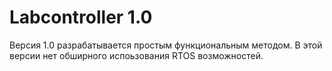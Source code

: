 # Labcontroller 1.0
Версия 1.0 разрабатывается простым функциональным методом. В этой версии нет обширного испоьзования RTOS возможностей.
